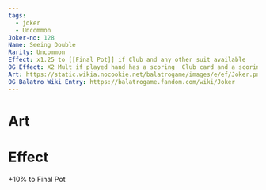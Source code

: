 ```yaml
---
tags:
  - joker
  - Uncommon
Joker-no: 128
Name: Seeing Double
Rarity: Uncommon
Effect: x1.25 to [[Final Pot]] if Club and any other suit available
OG Effect: X2 Mult if played hand has a scoring  Club card and a scoring card of any other suit
Art: https://static.wikia.nocookie.net/balatrogame/images/e/ef/Joker.png/revision/latest?cb=20230925003651
OG Balatro Wiki Entry: https://balatrogame.fandom.com/wiki/Joker
---
```

# Art
# Effect
+10% to Final Pot